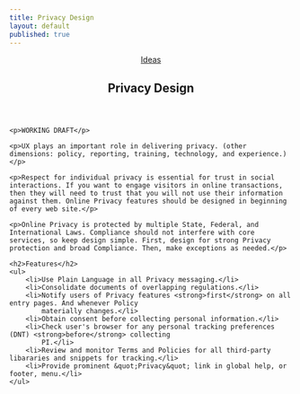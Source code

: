 ```yaml
---
title: Privacy Design
layout: default
published: true
---
```

<article class="blog">
    <header> <a class="breadcrumb" href="index.html">Ideas</a>
        <h1> Privacy Design </h1>
    </header>

    <p>WORKING DRAFT</p>
    
    <p>UX plays an important role in delivering privacy. (other dimensions: policy, reporting, training, technology, and experience.)</p>

    <p>Respect for individual privacy is essential for trust in social interactions. If you want to engage visitors in online transactions, then they will need to trust that you will not use their information against them. Online Privacy features should be designed in beginning of every web site.</p>

    <p>Online Privacy is protected by multiple State, Federal, and International Laws. Compliance should not interfere with core services, so keep design simple. First, design for strong Privacy protection and broad Compliance. Then, make exceptions as needed.</p>
    
    <h2>Features</h2>
    <ul>
        <li>Use Plain Language in all Privacy messaging.</li>
        <li>Consolidate documents of overlapping regulations.</li>
        <li>Notify users of Privacy features <strong>first</strong> on all entry pages. And whenever Policy
            materially changes.</li>
        <li>Obtain consent before collecting personal information.</li>
        <li>Check user's browser for any personal tracking preferences (DNT) <strong>before</strong> collecting
            PI.</li>
        <li>Review and monitor Terms and Policies for all third-party libararies and snippets for tracking.</li>
        <li>Provide prominent &quot;Privacy&quot; link in global help, or footer, menu.</li>
    </ul>
</article>